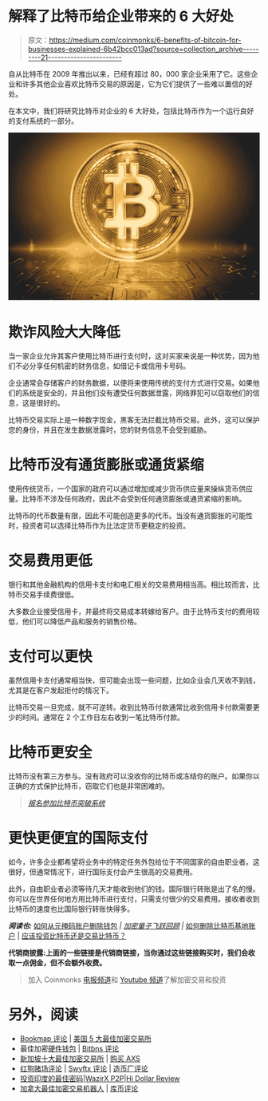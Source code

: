 # 解释了比特币给企业带来的 6 大好处

> 原文：<https://medium.com/coinmonks/6-benefits-of-bitcoin-for-businesses-explained-6b42bcc013ad?source=collection_archive---------21----------------------->

自从比特币在 2009 年推出以来，已经有超过 80，000 家企业采用了它。这些企业和许多其他企业喜欢比特币交易的原因是，它为它们提供了一些难以置信的好处。

在本文中，我们将研究比特币对企业的 6 大好处，包括比特币作为一个运行良好的支付系统的一部分。

![](img/ef73c24988188a0d43605d5ed6ebc045.png)

# **欺诈风险大大降低**

当一家企业允许其客户使用比特币进行支付时，这对买家来说是一种优势，因为他们不必分享任何机密的财务信息，如借记卡或信用卡号码。

企业通常会存储客户的财务数据，以便将来使用传统的支付方式进行交易。如果他们的系统是安全的，并且他们没有遭受任何数据泄露，网络罪犯可以窃取他们的信息，这是很好的。

比特币交易实际上是一种数字现金，黑客无法拦截比特币交易。此外，这可以保护您的身份，并且在发生数据泄露时，您的财务信息不会受到威胁。

# **比特币没有通货膨胀或通货紧缩**

使用传统货币，一个国家的政府可以通过增加或减少货币供应量来操纵货币供应量。比特币不涉及任何政府，因此不会受到任何通货膨胀或通货紧缩的影响。

比特币的代币数量有限，因此不可能创造更多的代币。当没有通货膨胀的可能性时，投资者可以选择比特币作为比法定货币更稳定的投资。

# **交易费用更低**

银行和其他金融机构的信用卡支付和电汇相关的交易费用相当高。相比较而言，比特币交易手续费很低。

大多数企业接受信用卡，并最终将交易成本转嫁给客户。由于比特币支付的费用较低，他们可以降低产品和服务的销售价格。

# **支付可以更快**

虽然信用卡支付通常相当快，但可能会出现一些问题，比如企业会几天收不到钱，尤其是在客户发起拒付的情况下。

比特币交易一旦完成，就不可逆转。收到比特币付款通常比收到信用卡付款需要更少的时间。通常在 2 个工作日左右收到一笔比特币付款。

# **比特币更安全**

比特币没有第三方参与。没有政府可以没收你的比特币或冻结你的账户。如果你以正确的方式保护比特币，窃取它们也是非常困难的。

> [*报名参加比特币突破系统*](https://www.digistore24.com/redir/372937/cryptospix/)

# **更快更便宜的国际支付**

如今，许多企业都希望将业务中的特定任务外包给位于不同国家的自由职业者。这很好，但通常情况下，进行国际支付会产生很高的交易费用。

此外，自由职业者必须等待几天才能收到他们的钱。国际银行转账是出了名的慢。你可以在世界任何地方用比特币进行支付，只需支付很少的交易费用。接收者收到比特币的速度也比国际银行转账快得多。

***阅读也:*** [如何从元掩码账户删除钱包](/coinmonks/how-to-delete-a-wallet-from-metamask-account-61af14bce22e) *|* [*加密量子飞跃回顾*](https://cryptospix.com/crypto-quantum-leap-review/) *|* [如何删除比特币基地账户](/coinmonks/how-to-delete-coinbase-account-2022-c0ae9a510269) | [应该投资比特币还是交易比特币？](/coinmonks/should-you-invest-in-bitcoin-or-trade-bitcoin-ba2d201b73c0)

**代销商披露:上面的一些链接是代销商链接，当你通过这些链接购买时，我们会收取一点佣金，但不会额外收费。**

> 加入 Coinmonks [电报频道](https://t.me/coincodecap)和 [Youtube 频道](https://www.youtube.com/c/coinmonks/videos)了解加密交易和投资

# 另外，阅读

*   [Bookmap 评论](https://coincodecap.com/bookmap-review-2021-best-trading-software) | [美国 5 大最佳加密交易所](https://coincodecap.com/crypto-exchange-usa)
*   最佳加密[硬件钱包](/coinmonks/hardware-wallets-dfa1211730c6) | [Bitbns 评论](/coinmonks/bitbns-review-38256a07e161)
*   [新加坡十大最佳加密交易所](https://coincodecap.com/crypto-exchange-in-singapore) | [购买 AXS](https://coincodecap.com/buy-axs-token)
*   [红狗赌场评论](https://coincodecap.com/red-dog-casino-review) | [Swyftx 评论](https://coincodecap.com/swyftx-review) | [造币厂评论](https://coincodecap.com/coingate-review)
*   [投资印度的最佳密码](https://coincodecap.com/best-crypto-to-invest-in-india-in-2021)|[WazirX P2P](https://coincodecap.com/wazirx-p2p)|[Hi Dollar Review](https://coincodecap.com/hi-dollar-review)
*   [加拿大最佳加密交易机器人](https://coincodecap.com/5-best-crypto-trading-bots-in-canada) | [库币评论](https://coincodecap.com/kucoin-review)